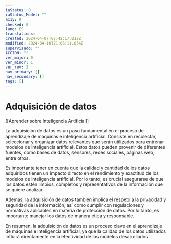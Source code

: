 ```yaml
---
iaStatus: 0
iaStatus_Model: ""
a11y: 0
checked: 0
lang: ES
translations: 
created: 2024-04-07T07:42:17.012Z
modified: 2024-04-10T21:06:11.034Z
supervisado: ""
ACCION: ""
ver_major: 0
ver_minor: 1
ver_rev: 2
nav_primary: []
nav_secondary: []
tags: []
---
```

# Adquisición de datos

[[Aprender sobre Inteligencia Artificial]]

La adquisición de datos es un paso fundamental en el proceso de aprendizaje de máquinas e inteligencia artificial. Consiste en recolectar, seleccionar y organizar datos relevantes que serán utilizados para entrenar modelos de inteligencia artificial. Estos datos pueden provenir de diferentes fuentes, como bases de datos, sensores, redes sociales, páginas web, entre otros.

Es importante tener en cuenta que la calidad y cantidad de los datos adquiridos tienen un impacto directo en el rendimiento y exactitud de los modelos de inteligencia artificial. Por lo tanto, es crucial asegurarse de que los datos estén limpios, completos y representativos de la información que se quiere analizar.

Además, la adquisición de datos también implica el respeto a la privacidad y seguridad de la información, así como cumplir con regulaciones y normativas aplicables en materia de protección de datos. Por lo tanto, es importante manejar los datos de manera ética y responsable.

En resumen, la adquisición de datos es un proceso clave en el aprendizaje de máquinas e inteligencia artificial, ya que la calidad de los datos utilizados influirá directamente en la efectividad de los modelos desarrollados.
